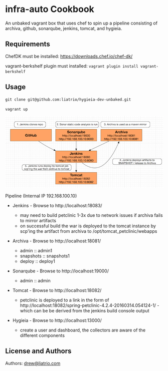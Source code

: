 infra-auto Cookbook
========================
An unbaked vagrant box that uses chef to spin up a pipeline consisting of archiva, github, sonarqube, jenkins, tomcat, and hygieia.

Requirements
------------
ChefDK must be installed: https://downloads.chef.io/chef-dk/

vagrant-berkshelf plugin must installed: `vagrant plugin install vagrant-berkshelf`

Usage
-----
`git clone git@github.com:liatrio/hygieia-dev-unbaked.git`

`vagrant up`

![Alt text](media/pipeline.png)

Pipeline (Internal IP 192.168.100.10)
- Jenkins - Browse to http://localhost:18083/ 
  - may need to build petclinic 1-3x due to network issues if archiva fails to mirror artifacts
  - on successful build the war is deployed to the tomcat instance by scp'ing the artifact from archiva to /opt/tomcat_petclinic/webapps

- Archiva - Browse to http://localhost:18081/
  - admin :: admin1
  - snapshots :: snapshots1
  - deploy :: deploy1

- Sonarqube - Browse to http://localhost:19000/
  - admin :: admin

- Tomcat - Browse to http://localhost:18082/
  - petclinic is deployed to a link in the form of http://localhost:18082/spring-petclinic-4.2.4-20160314.054124-1/ - which can be be derived from the jenkins build console output

- Hygieia - Browse to http://localhost:13000/ 
  - create a user and dashboard, the collectors are aware of the different components

License and Authors
-------------------
Authors: drew@liatrio.com
